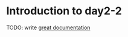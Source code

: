 # Introduction to day2-2

TODO: write [great documentation](http://jacobian.org/writing/what-to-write/)
